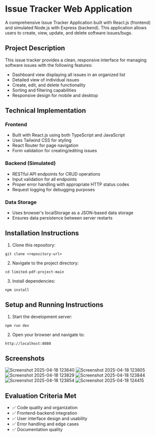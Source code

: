 
# Issue Tracker Web Application

A comprehensive Issue Tracker Application built with React.js (frontend) and simulated Node.js with Express (backend). This application allows users to create, view, update, and delete software issues/bugs.

## Project Description

This issue tracker provides a clean, responsive interface for managing software issues with the following features:

- Dashboard view displaying all issues in an organized list
- Detailed view of individual issues
- Create, edit, and delete functionality
- Sorting and filtering capabilities
- Responsive design for mobile and desktop

## Technical Implementation

### Frontend
- Built with React.js using both TypeScript and JavaScript
- Uses Tailwind CSS for styling
- React Router for page navigation
- Form validation for creating/editing issues

### Backend (Simulated)
- RESTful API endpoints for CRUD operations
- Input validation for all endpoints
- Proper error handling with appropriate HTTP status codes
- Request logging for debugging purposes

### Data Storage
- Uses browser's localStorage as a JSON-based data storage
- Ensures data persistence between server restarts

## Installation Instructions

1. Clone this repository:
```
git clone <repository-url>
```

2. Navigate to the project directory:
```
cd limited-pdf-project-main
```

3. Install dependencies:
```
npm install
```

## Setup and Running Instructions

1. Start the development server:
```
npm run dev
```

2. Open your browser and navigate to:
```
http://localhost:8080
```

## Screenshots

![Screenshot 2025-04-18 123640](https://github.com/user-attachments/assets/0998bd77-7245-43f4-aa7d-ddceb97ce4c0)
![Screenshot 2025-04-18 123805](https://github.com/user-attachments/assets/91c32e0a-9c5d-433a-9503-5fe17ee6d865)
![Screenshot 2025-04-18 123829](https://github.com/user-attachments/assets/58e53255-2587-4cd3-bf3c-75f9778bfbc5)
![Screenshot 2025-04-18 123844](https://github.com/user-attachments/assets/746b8088-7473-4f4b-ba96-ced6158a496d)
![Screenshot 2025-04-18 123854](https://github.com/user-attachments/assets/efbea65d-a01d-458f-8da1-e023b8c5c8af)
![Screenshot 2025-04-18 124415](https://github.com/user-attachments/assets/dd057f8a-aaa1-4853-b4af-c17199910401)


## Evaluation Criteria Met

- ✅ Code quality and organization
- ✅ Frontend-backend integration
- ✅ User interface design and usability
- ✅ Error handling and edge cases
- ✅ Documentation quality
